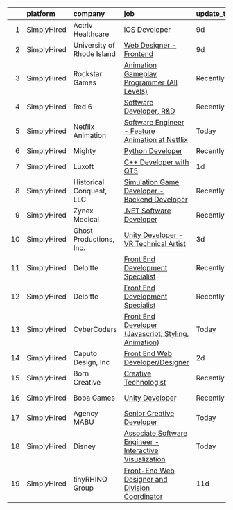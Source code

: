 

|    | platform    | company                    | job                                                                                                                                                                     | update_time   | location                  |
|---:|:------------|:---------------------------|:------------------------------------------------------------------------------------------------------------------------------------------------------------------------|:--------------|:--------------------------|
|  1 | SimplyHired | Actriv Healthcare          | [iOS Developer](https://www.simplyhired.com/job/MHsWbZLXGrUWZiDqoh6LQiqQRRcAWEzOJ3WrzIYxwZLiUWWtq3JqDg?q=animation+developer)                                           | 9d            | Bellevue, WA              |
|  2 | SimplyHired | University of Rhode Island | [Web Designer - Frontend](https://www.simplyhired.com/job/wF6yXvSYtOA8AVV0CiVJc_LKrYXPuH8U7LYV3PKiB8qu-fkwS4Ir-A?q=animation+developer)                                 | 9d            | Kingston, RI              |
|  3 | SimplyHired | Rockstar Games             | [Animation Gameplay Programmer (All Levels)](https://www.simplyhired.com/job/1pSEzXWP6p8ML9piAakVgJAIWzA9LrjPxi3CLE-MLJDKJMG2jk5IcQ?q=animation+developer)              | Recently      | Carlsbad, CA              |
|  4 | SimplyHired | Red 6                      | [Software Developer, R&D](https://www.simplyhired.com/job/9Xtb5qUuu4R5qUWtB79vX_abIchKtlqG4zr-e2dEI3nesZVMVAFT8Q?q=animation+developer)                                 | Recently      | Santa Monica, CA          |
|  5 | SimplyHired | Netflix Animation          | [Software Engineer - Feature Animation at Netflix](https://www.simplyhired.com/job/hwUZp86dmcZwUtxZk-rkFztAmZEwlrtvrGXFRpC0EatLEC2dNybMWg?q=animation+developer)        | Today         | Burbank, CA               |
|  6 | SimplyHired | Mighty                     | [Python Developer](https://www.simplyhired.com/job/mSidqalQa9rFv-8uMc6mXYDSd2xaTVkb4xZSgl6OipQNezi9Fe79tw?q=animation+developer)                                        | Recently      | Remote                    |
|  7 | SimplyHired | Luxoft                     | [C++ Developer with QT5](https://www.simplyhired.com/job/KWMdLocJrLSgAnwDXU09QSpXbFkCyNoa1XD-cZcQoZxnidElyoPH5Q?q=animation+developer)                                  | 1d            | Remote                    |
|  8 | SimplyHired | Historical Conquest, LLC   | [Simulation Game Developer - Backend Developer](https://www.simplyhired.com/job/D-1wNO81M4MHfaxC2JMAigEbGfjyvUdbNe3jBZWbxNSsAk3vVxhAEw?q=animation+developer)           | Recently      | Remote                    |
|  9 | SimplyHired | Zynex Medical              | [.NET Software Developer](https://www.simplyhired.com/job/CkZS4u7p1I92Dp42AUwS_a_ddjsrJw7_CNhZYtWMjYq5qdAiX22kGQ?q=animation+developer)                                 | Recently      | Englewood, CO             |
| 10 | SimplyHired | Ghost Productions, Inc.    | [Unity Developer - VR Technical Artist](https://www.simplyhired.com/job/A053ZCgqQjuNHUg0nT3OgubvT4sIqhCoeMmRQyH7_DVH1ogj1ZfvCA?q=animation+developer)                   | 3d            | Saint Paul, MN            |
| 11 | SimplyHired | Deloitte                   | [Front End Development Specialist](https://www.simplyhired.com/job/YZSNOGJRHMethTKYn3VLcwcxRWwkl_x8eMjZfdeicloK-zpFYywAbA?q=animation+developer)                        | Recently      | Austin, TX +113 locations |
| 12 | SimplyHired | Deloitte                   | [Front End Development Specialist](https://www.simplyhired.com/job/vLv6ncMr6GiLUmXat3aNH7Qq-5r-CNPaaaua1nSchF1xfkH6z80zmQ?q=animation+developer)                        | Recently      | Las Vegas, NV             |
| 13 | SimplyHired | CyberCoders                | [Front End Developer (Javascript, Styling, Animation)](https://www.simplyhired.com/job/eB709JD2H6Ueej738_cd2tx1DVC72Oh8Yv0q_uCVfJwbatPriR48dw?q=animation+developer)    | Today         | Los Angeles, CA           |
| 14 | SimplyHired | Caputo Design, Inc         | [Front End Web Developer/Designer](https://www.simplyhired.com/job/LLnXIe4AWNgewoDMLrYGErzVfV1JRgN43H0aQmMYCBbLQ9VRE-f95Q?q=animation+developer)                        | 2d            | Remote                    |
| 15 | SimplyHired | Born Creative              | [Creative Technologist](https://www.simplyhired.com/job/3ZNZqp0uD8xE9khSi35d8vj1IH2RsKTstTuuVqynjYpwz3JGY4G1BA?q=animation+developer)                                   | Recently      | Remote                    |
| 16 | SimplyHired | Boba Games                 | [Unity Developer](https://www.simplyhired.com/job/2Ksr-vYemOiPxyV6NP21dgUhB8wRHGoUQJWl1pqvIB76GUwYWBx1zA?q=animation+developer)                                         | Recently      | Schaumburg, IL            |
| 17 | SimplyHired | Agency MABU                | [Senior Creative Developer](https://www.simplyhired.com/job/afhWvSNTRwsHt1-RiVnkzD15CGRKy0zBCpJMNKaqIJwUgr8zOinHnw?q=animation+developer)                               | Today         | Bismarck, ND              |
| 18 | SimplyHired | Disney                     | [Associate Software Engineer - Interactive Visualization](https://www.simplyhired.com/job/9t3YdXEinaJUZJdaP62-vmw1JEjune9EMHpggp2HFW0Iq9WVoahkWA?q=animation+developer) | Today         | Burbank, CA               |
| 19 | SimplyHired | tinyRHINO Group            | [Front-End Web Designer and Division Coordinator](https://www.simplyhired.com/job/EAlvMXLOhp2NkxXDYYRlSJ4FM8MONISOf0TF1xu1aWqtRW3UDGIehw?q=animation+developer)         | 11d           | Atlanta, GA               |